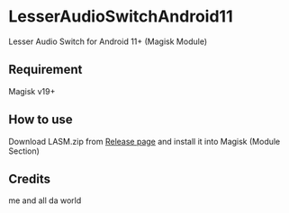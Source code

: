 # LesserAudioSwitchAndroid11
Lesser Audio Switch for Android 11+ (Magisk Module)

## Requirement
Magisk v19+

## How to use
Download LASM.zip from [Release page](https://github.com/michioxd/LesserAudioSwitchAndroid11/releases) and install it into Magisk (Module Section)

## Credits
me and all da world
